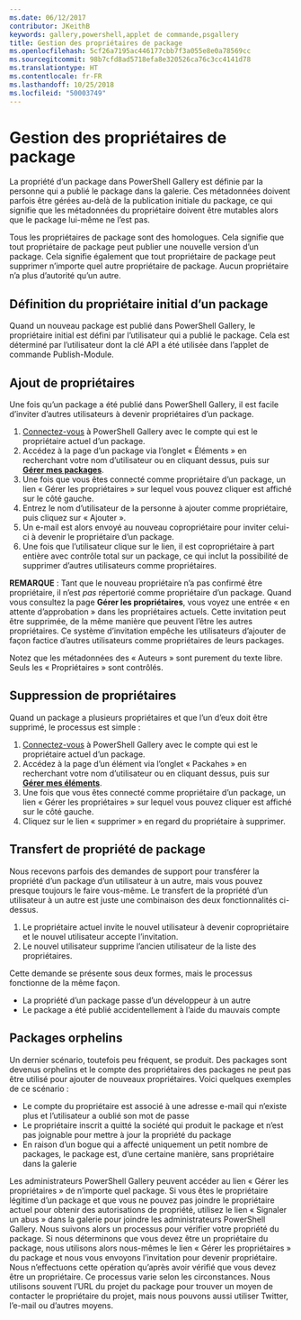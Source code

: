 ```yaml
---
ms.date: 06/12/2017
contributor: JKeithB
keywords: gallery,powershell,applet de commande,psgallery
title: Gestion des propriétaires de package
ms.openlocfilehash: 5cf26a7195ac446177cbb7f3a055e8e0a78569cc
ms.sourcegitcommit: 98b7cfd8ad5718efa8e320526ca76c3cc4141d78
ms.translationtype: HT
ms.contentlocale: fr-FR
ms.lasthandoff: 10/25/2018
ms.locfileid: "50003749"
---
```

# <a name="managing-package-owners"></a>Gestion des propriétaires de package

La propriété d’un package dans PowerShell Gallery est définie par la personne qui a publié le package dans la galerie.
Ces métadonnées doivent parfois être gérées au-delà de la publication initiale du package, ce qui signifie que les métadonnées du propriétaire doivent être mutables alors que le package lui-même ne l’est pas.

Tous les propriétaires de package sont des homologues.
Cela signifie que tout propriétaire de package peut publier une nouvelle version d’un package. Cela signifie également que tout propriétaire de package peut supprimer n’importe quel autre propriétaire de package.
Aucun propriétaire n’a plus d’autorité qu’un autre.

## <a name="setting-a-packages-initial-owner"></a>Définition du propriétaire initial d’un package

Quand un nouveau package est publié dans PowerShell Gallery, le propriétaire initial est défini par l’utilisateur qui a publié le package. Cela est déterminé par l’utilisateur dont la clé API a été utilisée dans l’applet de commande Publish-Module.

## <a name="adding-owners"></a>Ajout de propriétaires

Une fois qu’un package a été publié dans PowerShell Gallery, il est facile d’inviter d’autres utilisateurs à devenir propriétaires d’un package.

1. [Connectez-vous](https://powershellgallery.com/users/account/LogOn) à PowerShell Gallery avec le compte qui est le propriétaire actuel d’un package.
2. Accédez à la page d’un package via l’onglet « Éléments » en recherchant votre nom d’utilisateur ou en cliquant dessus, puis sur [**Gérer mes packages**](https://www.powershellgallery.com/account/Packages).
3. Une fois que vous êtes connecté comme propriétaire d’un package, un lien « Gérer les propriétaires » sur lequel vous pouvez cliquer est affiché sur le côté gauche.
4. Entrez le nom d’utilisateur de la personne à ajouter comme propriétaire, puis cliquez sur « Ajouter ».
5. Un e-mail est alors envoyé au nouveau copropriétaire pour inviter celui-ci à devenir le propriétaire d’un package.
6. Une fois que l’utilisateur clique sur le lien, il est copropriétaire à part entière avec contrôle total sur un package, ce qui inclut la possibilité de supprimer d’autres utilisateurs comme propriétaires.

**REMARQUE** : Tant que le nouveau propriétaire n’a pas confirmé être propriétaire, il n’est *pas* répertorié comme propriétaire d’un package.
Quand vous consultez la page **Gérer les propriétaires**, vous voyez une entrée « en attente d’approbation » dans les propriétaires actuels.
Cette invitation peut être supprimée, de la même manière que peuvent l’être les autres propriétaires.
Ce système d’invitation empêche les utilisateurs d’ajouter de façon factice d’autres utilisateurs comme propriétaires de leurs packages.

Notez que les métadonnées des « Auteurs » sont purement du texte libre. Seuls les « Propriétaires » sont contrôlés.


## <a name="removing-owners"></a>Suppression de propriétaires

Quand un package a plusieurs propriétaires et que l’un d’eux doit être supprimé, le processus est simple :

1. [Connectez-vous](https://powershellgallery.com/users/account/LogOn) à PowerShell Gallery avec le compte qui est le propriétaire actuel d’un package.
2. Accédez à la page d’un élément via l’onglet « Packahes » en recherchant votre nom d’utilisateur ou en cliquant dessus, puis sur [**Gérer mes éléments**](https://www.powershellgallery.com/account/Packages).
3. Une fois que vous êtes connecté comme propriétaire d’un package, un lien « Gérer les propriétaires » sur lequel vous pouvez cliquer est affiché sur le côté gauche.
4. Cliquez sur le lien « supprimer » en regard du propriétaire à supprimer.



## <a name="transferring-package-ownership"></a>Transfert de propriété de package

Nous recevons parfois des demandes de support pour transférer la propriété d’un package d’un utilisateur à un autre, mais vous pouvez presque toujours le faire vous-même.
Le transfert de la propriété d’un utilisateur à un autre est juste une combinaison des deux fonctionnalités ci-dessus.

1. Le propriétaire actuel invite le nouvel utilisateur à devenir copropriétaire et le nouvel utilisateur accepte l’invitation.
2. Le nouvel utilisateur supprime l’ancien utilisateur de la liste des propriétaires.

Cette demande se présente sous deux formes, mais le processus fonctionne de la même façon.

- La propriété d’un package passe d’un développeur à un autre
- Le package a été publié accidentellement à l’aide du mauvais compte


## <a name="orphaned-packages"></a>Packages orphelins

Un dernier scénario, toutefois peu fréquent, se produit.
Des packages sont devenus orphelins et le compte des propriétaires des packages ne peut pas être utilisé pour ajouter de nouveaux propriétaires.
Voici quelques exemples de ce scénario :

- Le compte du propriétaire est associé à une adresse e-mail qui n’existe plus et l’utilisateur a oublié son mot de passe
- Le propriétaire inscrit a quitté la société qui produit le package et n’est pas joignable pour mettre à jour la propriété du package
- En raison d’un bogue qui a affecté uniquement un petit nombre de packages, le package est, d’une certaine manière, sans propriétaire dans la galerie

Les administrateurs PowerShell Gallery peuvent accéder au lien « Gérer les propriétaires » de n’importe quel package.
Si vous êtes le propriétaire légitime d’un package et que vous ne pouvez pas joindre le propriétaire actuel pour obtenir des autorisations de propriété, utilisez le lien « Signaler un abus » dans la galerie pour joindre les administrateurs PowerShell Gallery.
Nous suivons alors un processus pour vérifier votre propriété du package.
Si nous déterminons que vous devez être un propriétaire du package, nous utilisons alors nous-mêmes le lien « Gérer les propriétaires » du package et nous vous envoyons l’invitation pour devenir propriétaire.
Nous n’effectuons cette opération qu’après avoir vérifié que vous devez être un propriétaire. Ce processus varie selon les circonstances.
Nous utilisons souvent l’URL du projet du package pour trouver un moyen de contacter le propriétaire du projet, mais nous pouvons aussi utiliser Twitter, l’e-mail ou d’autres moyens.
